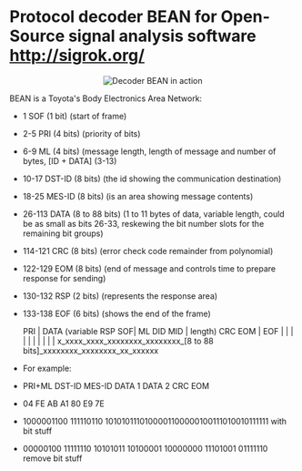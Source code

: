# Protocol decoder BEAN for Open-Source signal analysis software http://sigrok.org/
<p align="center">
  <img alt="Decoder BEAN in action" src="https://github.com/TrufanovAV/BEAN-decoder/Images/Decoder.PNG">
</p>

BEAN is a Toyota's Body Electronics Area Network:
* 1 SOF (1 bit) (start of frame)
* 2-5 PRI (4 bits) (priority of bits)
* 6-9 ML (4 bits) (message length, length of message and number of bytes, [ID + DATA] (3-13)
* 10-17 DST-ID (8 bits) (the id showing the communication destination)
* 18-25 MES-ID (8 bits) (is an area showing message contents)
* 26-113 DATA (8 to 88 bits) (1 to 11 bytes of data, variable length, could be as small as bits 26-33, reskewing the bit number slots for the remaining bit groups)
* 114-121 CRC (8 bits) (error check code remainder from polynomial)
* 122-129 EOM (8 bits) (end of message and controls time to prepare response for sending)
* 130-132 RSP (2 bits) (represents the response area)
* 133-138 EOF (6 bits) (shows the end of the frame)

    PRI
    |                           DATA (variable                   RSP
 SOF|    ML   DID      MID      | length)      CRC      EOM      |  EOF
  | |    |    |        |        |              |        |        |  |
  x_xxxx_xxxx_xxxxxxxx_xxxxxxxx_[8 to 88 bits]_xxxxxxxx_xxxxxxxx_xx_xxxxxx 


* For example:

*    PRI+ML	 DST-ID   MES-ID   DATA 1   DATA 2   CRC     EOM 
*    04	 	 FE		  AB	   A1	    80	     E9	     7E

*  1000001100 111110110 1010101110100001100000100111010010111111   with bit stuff
*   00000100 11111110 10101011 10100001 10000000 11101001 01111110  remove bit stuff
